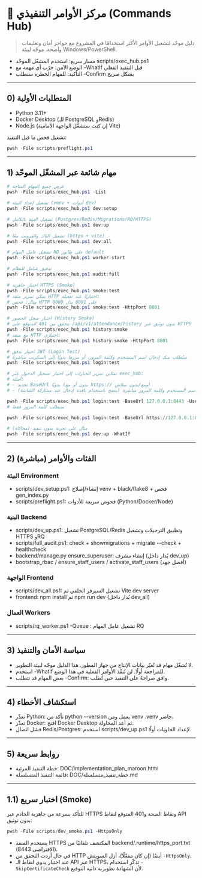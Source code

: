 # 🧭 مركز الأوامر التنفيذي (Commands Hub)

> دليل موحّد لتشغيل الأوامر الأكثر استخدامًا في المشروع مع حواجز أمان وتعليمات واضحة. موجّه لبيئة Windows/PowerShell.

- مسار سريع: استخدم المشغّل الموحّد scripts/exec_hub.ps1
- الوضع الآمن: جرّب أي مهمة مع -WhatIf قبل التنفيذ الفعلي
- التأكيد: للمهام الخطرة ستطلب -Confirm بشكل صريح

---

## 0) المتطلبات الأولية
- Python 3.11+
- Docker Desktop (للـ PostgreSQL وRedis)
- Node.js (إن كنت ستشغّل الواجهة الأمامية Vite)

تشغيل فحص ما قبل التنفيذ:

```powershell
pwsh -File scripts/preflight.ps1
```

---

## 1) مهام شائعة عبر المشغّل الموحّد

```powershell
# عرض جميع المهام المتاحة
pwsh -File scripts/exec_hub.ps1 -List

# تشغيل إعداد البيئة (venv + أدوات dev)
pwsh -File scripts/exec_hub.ps1 dev:setup

# تشغيل البيئة بالكامل (Postgres/Redis/Migrations/RQ/HTTPS)
pwsh -File scripts/exec_hub.ps1 dev:up

# تشغيل الباك والفرونت معًا (https + vite)
pwsh -File scripts/exec_hub.ps1 dev:all

# تشغيل عامل المهام RQ على طابور default
pwsh -File scripts/exec_hub.ps1 worker:start

# تدقيق شامل للنظام
pwsh -File scripts/exec_hub.ps1 audit:full

# اختبار جاهزية HTTPS (Smoke)
pwsh -File scripts/exec_hub.ps1 smoke:test
# يمكن تمرير منفذ HTTP اختياريًا عند تفعيله:
# مثال: فحص HTTP على 8001 بدل 8000
pwsh -File scripts/exec_hub.ps1 smoke:test -HttpPort 8001

# اختبار سجل الحضور (History Smoke)
# يتحقق من 401 المتوقع على /api/v1/attendance/history بدون توثيق عبر HTTPS
pwsh -File scripts/exec_hub.ps1 history:smoke
# مع منفذ HTTP اختياري:
pwsh -File scripts/exec_hub.ps1 history:smoke -HttpPort 8001

# اختبار تدفق JWT (Login Test)
# سيُطلب منك إدخال اسم المستخدم وكلمة المرور، أو مررها يدويًا إلى السكربت مباشرةً
pwsh -File scripts/exec_hub.ps1 login:test

# تمكين تمرير الخيارات إلى اختبار تسجيل الدخول عبر exec_hub:
# أمثلة:
# - تحديد BaseUrl يدويًا (بدون أو مع https:// ومع/بدون سلاش)
# - تمرير اسم المستخدم وكلمة المرور مباشرة (ينصح باستخدام نافذة إدخال عند مشاركة الشاشة)

pwsh -File scripts/exec_hub.ps1 login:test -BaseUrl 127.0.0.1:8443 -Username mesuef
# سيطلب كلمة المرور فقط

pwsh -File scripts/exec_hub.ps1 login:test -BaseUrl https://127.0.0.1:8443/ -Username admin -Password "P@ssw0rd" -SkipCertificateCheck

# مثال على تجربة بدون تنفيذ (محاكاة)
pwsh -File scripts/exec_hub.ps1 dev:up -WhatIf
```

---

## 2) الفئات والأوامر (مباشرة)

### البيئة Environment
- scripts/dev_setup.ps1: إنشاء/إصلاح venv + black/flake8 + فحص gen_index.py
- scripts/preflight.ps1: فحوص سريعة للأدوات (Python/Docker/Node)

### البنية Backend
- scripts/dev_up.ps1: تشغيل PostgreSQL/Redis وتطبيق الترحيلات وتشغيل HTTPS وRQ
- scripts/full_audit.ps1: check + showmigrations + migrate --check + healthcheck
- backend/manage.py ensure_superuser: إنشاء مشرف (يُدار داخل dev_up)
- bootstrap_rbac / ensure_staff_users / activate_staff_users (أفضل جهد)

### الواجهة Frontend
- scripts/dev_all.ps1: تشغيل السيرفر الخلفي ثم Vite dev server
- frontend: npm install ثم npm run dev (يُدار داخل dev_all)

### العمال Workers
- scripts/rq_worker.ps1 -Queue <name>: تشغيل عامل المهام RQ

---

## 3) سياسة الأمان والتنفيذ
- لا تُشغّل مهام قد تُغيّر بيانات الإنتاج من جهاز المطور. هذا الدليل موجّه لبيئة التطوير.
- استخدم -WhatIf للمراجعة أولًا. لن تُنفّذ الأوامر الفعلية في هذا الوضع.
- بعض المهام قد تتطلب -Confirm: وافق صراحةً على التنفيذ حين تُطلب.

---

## 4) استكشاف الأخطاء
- تعذّر Python: تأكد من python --version يعمل ومن venv .venv حاضر.
- تعذّر Docker: افتح Docker Desktop ثم أعد المحاولة.
- فشل اتصال Redis/Postgres: استخدم scripts/dev_up.ps1 لإعداد الحاويات أولًا.

---

## 5) روابط سريعة
- خطة التنفيذ المرئية: DOC/implementation_plan_maroon.html
- قائمة التنفيذ المتسلسلة: DOC/خطة_تنفيذ_متسلسلة.md

---

## 1.1) اختبار سريع (Smoke)
للتأكد بسرعة من جاهزية الخادم عبر HTTPS ونقاط الصحة و401 المتوقع لنقاط API بدون توثيق:

```powershell
pwsh -File scripts/dev_smoke.ps1 -HttpsOnly
```

- يستخدم المنفذ HTTPS المكتشف تلقائيًا من backend/.runtime/https_port.txt (الافتراضي 8443).
- في حال أردت التحقق من HTTP أيضًا (إن كان مفعّلًا)، أزل السويتش `-HttpsOnly`.
- عند اختبار يدوي لنقاط الـ API عبر HTTPS، تذكّر استخدام `-SkipCertificateCheck` لأن الشهادة تطويرية ذاتية التوقيع.